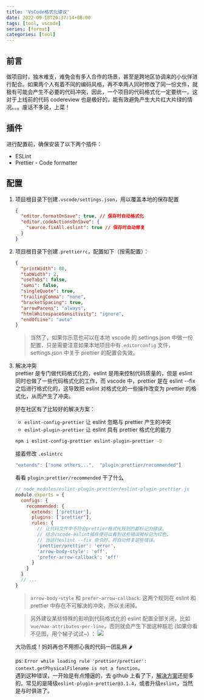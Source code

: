 ```yaml
---
title: 'VsCode格式化建议'
date: 2022-09-18T20:37:14+08:00
tags: [tool, vscode]
series: [format]
categories: [tool]
---
```


## 前言

做项目时，独木难支，难免会有多人合作的场景，甚至是跨地区协调来的小伙伴进行配合。如果两个人有着不同的编码风格，再不幸两人同时修改了同一份文件，就极有可能会产生不必要的代码冲突，因此，一个项目的代码格式化一定要统一。这对于上线前的代码 codereview 也是极好的，能有效避免产生大片红大片绿的情况。。。废话不多说，上菜！

## 插件

进行配置前，确保安装了以下两个插件：

- ESLint
- Prettier - Code formatter

## 配置

1.  项目根目录下创建`.vscode/settings.json`，用以覆盖本地的保存配置

    ```json
    {
      "editor.formatOnSave": true, // 保存时自动格式化
      "editor.codeActionsOnSave": {
        "source.fixAll.eslint": true // 保存时自动修复
      }
    }
    ```

2.  项目根目录下创建`.prettierrc`，配置如下（按需配置）：

    ```json
    {
      "printWidth": 80,
      "tabWidth": 2,
      "useTabs": false,
      "semi": false,
      "singleQuote": true,
      "trailingComma": "none",
      "bracketSpacing": true,
      "arrowParens": "always",
      "htmlWhitespaceSensitivity": "ignore",
      "endOfLine": "auto"
    }
    ```

    > 当然了，如果你乐意也可以在本地 vscode 的 settings.json 中做一份配置，只是需要注意如果本地项目中有`.editorconfig` 文件，settings.json 中关于 prettier 的配置会失效。

3.  解决冲突  
    prettier 是专门做代码格式化的，eslint 是用来控制代码质量的，但是 eslint 同时也做了一些代码格式化的工作，而 vscode 中，prettier 是在 eslint --fix 之后进行格式化的，这导致把 eslint 对格式化的一些操作改变为 prettier 的格式化，从而产生了冲突。

    好在社区有了比较好的解决方案：

    - `eslint-config-prettier` 让 eslint 忽略与 prettier 产生的冲突
    - `eslint-plugin-prettier` 让 eslint 具有 prettier 格式化的能力

    ```sh
    npm i eslint-config-prettier eslint-plugin-prettier -D
    ```

    接着修改 `.eslintrc`

    ```js
    "extends": ["some others...",  "plugin:prettier/recommended"]
    ```

    看看 `plugin:prettier/recommended` 干了什么

    ```js
    // node_modules/eslint-plugin-prettier/eslint-plugin-prettier.js
    module.exports = {
      configs: {
        recommended: {
          extends: ['prettier'],
          plugins: ['prettier'],
          rules: {
            // 让代码文件中不符合prettier格式化规则的都标记为错误，
            // 结合vscode-eslint插件便可以看到这些错误被标记为红色，
            // 当运行eslint --fix 命令时，将自动修复这些错误。
            'prettier/prettier': 'error',
            'arrow-body-style': 'off',
            'prefer-arrow-callback': 'off'
          }
        }
      }
      // ...
    }
    ```

    > `arrow-body-style` 和 `prefer-arrow-callback`: 这两个规则在 eslint 和 prettier 中存在不可解决的冲突，所以关闭掉。

    > 另外建议某些特殊的影响到代码格式化的 eslint 配置全部关闭，比如`vue/max-attributes-per-line`，否则就会产生下面这种尴尬 (如果你看不见图，用个梯子试试~) ：
    > ![](https://cdn.jsdelivr.net/gh/yokiizx/picgo@main/img/20220919000042.png)

    大功告成！妈妈再也不用担心我的代码一团乱麻 🌶

    ps: `Error while loading rule 'prettier/prettier': context.getPhysicalFilename is not a function`，  
    遇到这种错误，一开始是有点懵逼的，去 github 上看了下，[解决方案](https://github.com/prettier/eslint-plugin-prettier/issues/434)还挺多的。常见的是降级`eslint-plugin-prettier@3.1.4`，或者升级`eslint`，当然是与时俱进了。
